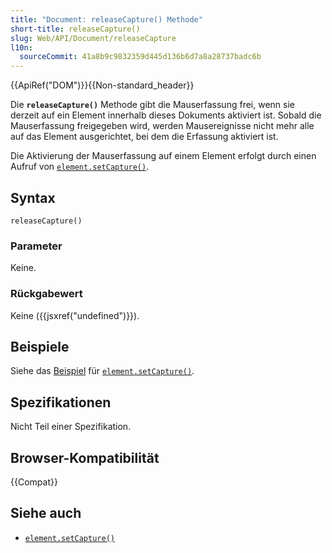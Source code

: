 ```yaml
---
title: "Document: releaseCapture() Methode"
short-title: releaseCapture()
slug: Web/API/Document/releaseCapture
l10n:
  sourceCommit: 41a8b9c9832359d445d136b6d7a8a28737badc6b
---
```


{{ApiRef("DOM")}}{{Non-standard_header}}

Die **`releaseCapture()`** Methode gibt die Mauserfassung frei, wenn sie derzeit auf ein Element innerhalb dieses Dokuments aktiviert ist. Sobald die Mauserfassung freigegeben wird, werden Mausereignisse nicht mehr alle auf das Element ausgerichtet, bei dem die Erfassung aktiviert ist.

Die Aktivierung der Mauserfassung auf einem Element erfolgt durch einen Aufruf von [`element.setCapture()`](/de/docs/Web/API/Element/setCapture).

## Syntax

```js-nolint
releaseCapture()
```

### Parameter

Keine.

### Rückgabewert

Keine ({{jsxref("undefined")}}).

## Beispiele

Siehe das [Beispiel](/de/docs/Web/API/Element/setCapture#examples) für
[`element.setCapture()`](/de/docs/Web/API/Element/setCapture).

## Spezifikationen

Nicht Teil einer Spezifikation.

## Browser-Kompatibilität

{{Compat}}

## Siehe auch

- [`element.setCapture()`](/de/docs/Web/API/Element/setCapture)

